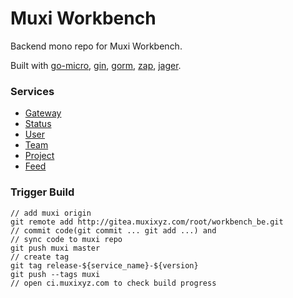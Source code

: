 # Muxi Workbench


Backend mono repo for  Muxi Workbench. 

Built with [go-micro](https://github.com/micro/go-micro), [gin](https://github.com/gin-gonic/gin), [gorm](https://github.com/jinzhu/gorm), [zap](https://github.com/uber-go/zap), [jager](https://github.com/jaegertracing/jaeger).

### Services

+ [Gateway](https://github.com/Muxi-X/workbench-be/tree/master/service/gateway)
+ [Status](https://github.com/Muxi-X/workbench-be/tree/master/service/status)
+ [User](https://github.com/Muxi-X/workbench-be/tree/master/service/user)
+ [Team](https://github.com/Muxi-X/workbench-be/tree/master/service/team)
+ [Project](https://github.com/Muxi-X/workbench-be/tree/master/service/project)
+ [Feed](https://github.com/Muxi-X/workbench-be/tree/master/service/feed)


### Trigger Build

```
// add muxi origin
git remote add http://gitea.muxixyz.com/root/workbench_be.git
// commit code(git commit ... git add ...) and 
// sync code to muxi repo
git push muxi master 
// create tag
git tag release-${service_name}-${version}
git push --tags muxi
// open ci.muxixyz.com to check build progress
```